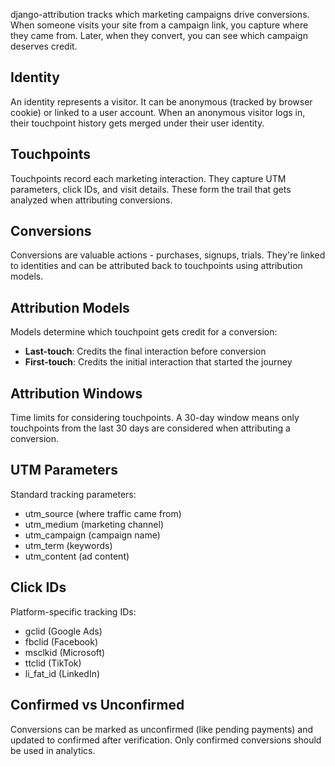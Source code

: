 django-attribution tracks which marketing campaigns drive conversions. When someone visits your site from a campaign link, you capture where they came from. Later, when they convert, you can see which campaign deserves credit.

## Identity

An identity represents a visitor. It can be anonymous (tracked by browser cookie) or linked to a user account. When an anonymous visitor logs in, their touchpoint history gets merged under their user identity.

## Touchpoints

Touchpoints record each marketing interaction. They capture UTM parameters, click IDs, and visit details. These form the trail that gets analyzed when attributing conversions.

## Conversions

Conversions are valuable actions - purchases, signups, trials. They're linked to identities and can be attributed back to touchpoints using attribution models.

## Attribution Models

Models determine which touchpoint gets credit for a conversion:

- **Last-touch**: Credits the final interaction before conversion
- **First-touch**: Credits the initial interaction that started the journey

## Attribution Windows

Time limits for considering touchpoints. A 30-day window means only touchpoints from the last 30 days are considered when attributing a conversion.

## UTM Parameters

Standard tracking parameters:
- utm_source (where traffic came from)
- utm_medium (marketing channel)
- utm_campaign (campaign name)
- utm_term (keywords)
- utm_content (ad content)

## Click IDs

Platform-specific tracking IDs:
- gclid (Google Ads)
- fbclid (Facebook)
- msclkid (Microsoft)
- ttclid (TikTok)
- li_fat_id (LinkedIn)

## Confirmed vs Unconfirmed

Conversions can be marked as unconfirmed (like pending payments) and updated to confirmed after verification. Only confirmed conversions should be used in analytics.
